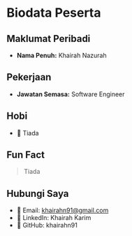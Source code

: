 # Biodata Peserta

## Maklumat Peribadi
- **Nama Penuh:** Khairah Nazurah

## Pekerjaan
- **Jawatan Semasa:** Software Engineer

## Hobi
- 🎯 Tiada

## Fun Fact
> Tiada

## Hubungi Saya
- 📧 Email: khairahn91@gmail.com
- 🔗 LinkedIn: Khairah Karim
- 🐙 GitHub: khairahn91